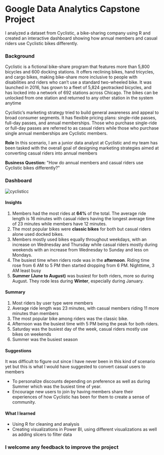 # Google Data Analytics Capstone Project

I analyzed a dataset from Cyclistic, a bike-sharing company using R and created an interactive dashboard showing how annual members and casual riders use Cyclistic bikes differently.  

### Background  
Cyclistic is a fictional bike-share program that features more than 5,800 bicycles and 600 docking stations. It offers reclining bikes, hand tricycles, and cargo bikes, making bike-share more inclusive to people with disabilities and riders who can’t use a standard two-wheeled bike. 
It was launched in 2016, has grown to a fleet of 5,824 geotracked bicycles, and has locked into a network of 692 stations across Chicago. The bikes can be unlocked from one station and returned to any other station in the system anytime  

Cyclistic’s marketing strategy tried to build general awareness and appeal to broad consumer segments. It has flexible pricing plans: single-ride passes, full-day passes, and
annual memberships. Those who purchase single-ride or full-day passes are referred to as casual riders while those who purchase single annual memberships are Cyclistic members.

__Role__
In this scenario, I am a junior data analyst at Cyclistic and my team has been tasked with the overall goal of designing marketing strategies aimed at converting casual riders into annual members


__Business Question:__ "How do annual members and casual riders use Cyclistic bikes differently?"


### Dashboard
![cyclisticc](https://github.com/kiiinda/google_data_analyrics_capstone_project/assets/90945775/9180ddee-5ede-48ce-9efb-77d6177f25b5)


#### Insights
1. Members had the most rides at __64%__ of the total. The average ride length is 16 minutes with casual riders having the longest average time of 23 minutes while members have 12 minutes.
2. The most popular bikes were __classic bikes__ for both but casual riders alone used docked bikes.
3. Members mostly used bikes equally throughout weekdays, with an increase on Wednesday and Thursday while casual riders mostly during weekends with an increase from Wednesday to Sunday and less on Mondays.
4. The busiest time when riders rode was in the __afternoon__. Riding time rose from 6 AM to 5 PM then started dropping from 6 PM. Nighttime, 3 AM least busy
5. __Summer (June to August)__ was busiest for both riders, more so during August. They rode less during __Winter__, especially during January.


#### Summary
1. Most riders by user type were members
2. Average ride length was 23 minutes, with casual members riding 11 more minutes than members
3. The most popular bike among riders was the classic bike.
4. Afternoon was the busiest time with 5 PM being the peak for both riders.
5. Saturday was the busiest day of the week, casual riders mostly use bikes on weekends
6. Summer was the busiest season



#### Suggestions
It was difficult to figure out since I have never been in this kind of scenario yet but this is what I would have suggested to convert casual users to members
- To personalize discounts depending on preference as well as during Summer which was the busiest time of year.
- Encourage new users to join by having members share their experiences of how Cyclistic has been for them to create a sense of community.


#### What I learned
- Using R for cleaning and analysis
- Creating visualizations in Power BI, using different visualizations as well as adding slicers to filter data



### I welcome any feedback to improve the project
